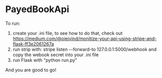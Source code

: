 # PayedBookApi

To run:

1. create your .ini file, to see how to do that, check out https://medium.com/@oieivind/monitize-your-api-using-stripe-and-flask-ff3e2061267a
2. run strip with: stripe listen --forward-to 127.0.0.1:5000/webhook and copy the webook secret into your .ini file
3. run Flask with "python run.py"

And you are good to go!
